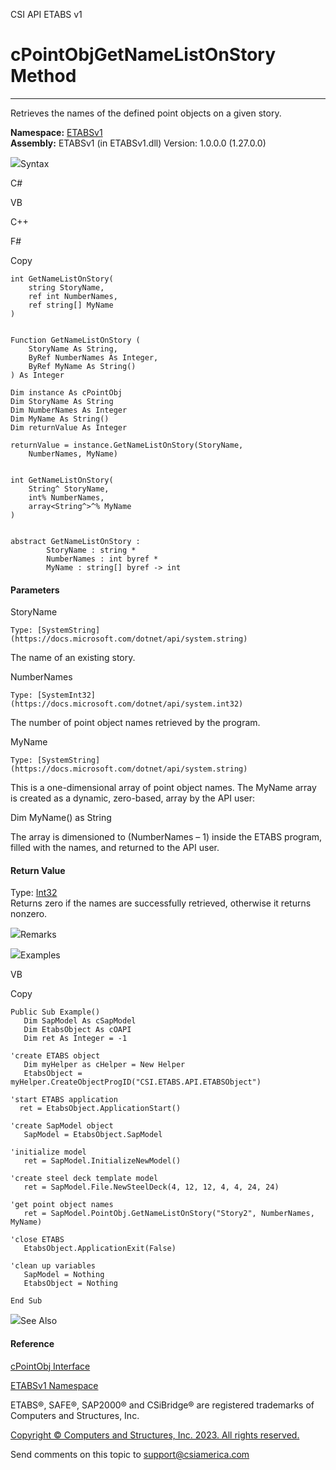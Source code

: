 ﻿

CSI API ETABS v1

# cPointObjGetNameListOnStory Method  
  
---  
  
Retrieves the names of the defined point objects on a given story.

**Namespace:** [ETABSv1](2780f1b8-2033-5289-2298-1cdb2a7508d9.htm)  
**Assembly:** ETABSv1 (in ETABSv1.dll) Version: 1.0.0.0 (1.27.0.0)

![](../icons/SectionExpanded.png)Syntax

C#

VB

C++

F#

Copy

    
    
    int GetNameListOnStory(
    	string StoryName,
    	ref int NumberNames,
    	ref string[] MyName
    )
    
    
    Function GetNameListOnStory ( 
    	StoryName As String,
    	ByRef NumberNames As Integer,
    	ByRef MyName As String()
    ) As Integer
    
    Dim instance As cPointObj
    Dim StoryName As String
    Dim NumberNames As Integer
    Dim MyName As String()
    Dim returnValue As Integer
    
    returnValue = instance.GetNameListOnStory(StoryName, 
    	NumberNames, MyName)
    
    
    int GetNameListOnStory(
    	String^ StoryName, 
    	int% NumberNames, 
    	array<String^>^% MyName
    )
    
    
    abstract GetNameListOnStory : 
            StoryName : string * 
            NumberNames : int byref * 
            MyName : string[] byref -> int 
    

#### Parameters

StoryName

    Type: [SystemString](https://docs.microsoft.com/dotnet/api/system.string)  
The name of an existing story.

NumberNames

    Type: [SystemInt32](https://docs.microsoft.com/dotnet/api/system.int32)  
The number of point object names retrieved by the program.

MyName

    Type: [SystemString](https://docs.microsoft.com/dotnet/api/system.string)  
This is a one-dimensional array of point object names. The MyName array is
created as a dynamic, zero-based, array by the API user:

Dim MyName() as String

The array is dimensioned to (NumberNames – 1) inside the ETABS program, filled
with the names, and returned to the API user.

#### Return Value

Type: [Int32](https://docs.microsoft.com/dotnet/api/system.int32)  
Returns zero if the names are successfully retrieved, otherwise it returns
nonzero.

![](../icons/SectionExpanded.png)Remarks

![](../icons/SectionExpanded.png)Examples

VB

Copy

    
    
    Public Sub Example()
       Dim SapModel As cSapModel
       Dim EtabsObject As cOAPI
       Dim ret As Integer = -1
    
    'create ETABS object
       Dim myHelper as cHelper = New Helper
       EtabsObject = myHelper.CreateObjectProgID("CSI.ETABS.API.ETABSObject")
    
    'start ETABS application
      ret = EtabsObject.ApplicationStart()
    
    'create SapModel object
       SapModel = EtabsObject.SapModel
    
    'initialize model
       ret = SapModel.InitializeNewModel()
    
    'create steel deck template model
       ret = SapModel.File.NewSteelDeck(4, 12, 12, 4, 4, 24, 24)
    
    'get point object names
       ret = SapModel.PointObj.GetNameListOnStory("Story2", NumberNames, MyName)
    
    'close ETABS
       EtabsObject.ApplicationExit(False)
    
    'clean up variables
       SapModel = Nothing
       EtabsObject = Nothing
    
    End Sub

![](../icons/SectionExpanded.png)See Also

#### Reference

[cPointObj Interface](07661691-ffa8-f77b-7580-1973c7be1978.htm)

[ETABSv1 Namespace](2780f1b8-2033-5289-2298-1cdb2a7508d9.htm)

ETABS®, SAFE®, SAP2000® and CSiBridge® are registered trademarks of Computers
and Structures, Inc.  

[Copyright © Computers and Structures, Inc. 2023. All rights
reserved.](http://www.csiamerica.com)

Send comments on this topic to
[support@csiamerica.com](mailto:support%40csiamerica.com?Subject=CSI%20API%20ETABS%20v1)

